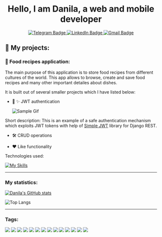 <div id="header" align="center">
  <h1>Hello, I am Danila, a web and mobile developer</h1>                       
  <div id="badges">
  <a href="">
    <img src="https://img.shields.io/badge/Telegram-2CA5E0?style=for-the-badge&logo=telegram&logoColor=white" alt="Telegram Badge"/>
  </a>
  <a href="">
    <img src="https://img.shields.io/badge/LinkedIn-blue?style=for-the-badge&logo=linkedin&logoColor=white" alt="LinkedIn Badge"/>
  </a>
  <a href="">
    <img src="https://img.shields.io/badge/Gmail-D14836?style=for-the-badge&logo=gmail&logoColor=white" alt="Gmail Badge"/>
  </a>
</div>
</div>

## :dna: My projects:

### :hamburger: Food recipes application:

The main purpose of this application is to store food recipes from different cultures of the world. This app allows to browse, create and save food recipes and many other important detailes about dishes. 

It is built out of several smaller projects which I have listed below:

- :closed_lock_with_key: :sparkles:	JWT authentication

  ![Sample Gif](https://github.com/DanilaTravkov/DanilaTravkov/assets/66572136/f98b6a79-8de7-4b47-b4c4-7baaad2ba36e)

<div>
  Short description: This is an example of a safe authentication mechanism which exploits JWT tokens with help of
  <a href="https://django-rest-framework-simplejwt.readthedocs.io/en/latest/">Simple JWT</a> library for Django REST.
</div>

- :hammer_and_wrench: CRUD operations

- :hearts: Like functionality

<div>Technologies used:</div>

[![My Skills](https://skillicons.dev/icons?i=py,django,postgres,js,react,tailwind,vite)](https://skillicons.dev)

---

### My statistics:


[![Danila's GitHub stats](https://github-readme-stats.vercel.app/api?username=DanilaTravkov&show_icons=true&theme=dracula)](https://github.com/anuraghazra/github-readme-stats)

![Top Langs](https://github-readme-stats.vercel.app/api/top-langs/?username=DanilaTravkov&layout=compact&theme=dracula)
  

---

### Tags:
<div>
  <img src="https://img.shields.io/badge/Express%20js-000000?style=for-the-badge&logo=express&logoColor=white" />
  <img src="https://img.shields.io/badge/Django-092E20?style=for-the-badge&logo=django&logoColor=green" />
  <img src="https://img.shields.io/badge/django%20rest-ff1709?style=for-the-badge&logo=django&logoColor=white" />
  <img src="https://img.shields.io/badge/Docker-2CA5E0?style=for-the-badge&logo=docker&logoColor=white" />
  <img src="https://img.shields.io/badge/GraphQl-E10098?style=for-the-badge&logo=graphql&logoColor=white" />
  <img src="https://img.shields.io/badge/JWT-000000?style=for-the-badge&logo=JSON%20web%20tokens&logoColor=white"/>
  <img src="https://img.shields.io/badge/Node%20js-339933?style=for-the-badge&logo=nodedotjs&logoColor=white">
  <img src="https://img.shields.io/badge/npm-CB3837?style=for-the-badge&logo=npm&logoColor=white" />
  <img src="https://img.shields.io/badge/Postman-FF6C37?style=for-the-badge&logo=Postman&logoColor=white" />
  <img src="https://img.shields.io/badge/React-20232A?style=for-the-badge&logo=react&logoColor=61DAFB" />
  <img src="https://img.shields.io/badge/Redux-593D88?style=for-the-badge&logo=redux&logoColor=white" />
  <img src="https://img.shields.io/badge/Sass-CC6699?style=for-the-badge&logo=sass&logoColor=white" />
  <img src="https://img.shields.io/badge/Tailwind_CSS-38B2AC?style=for-the-badge&logo=tailwind-css&logoColor=white" />
  <img src="https://img.shields.io/badge/Vite-B73BFE?style=for-the-badge&logo=vite&logoColor=FFD62E" />
</div>

